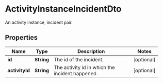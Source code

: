 

# ActivityInstanceIncidentDto

An activity instance, incident pair.
## Properties

Name | Type | Description | Notes
------------ | ------------- | ------------- | -------------
**id** | **String** | The id of the incident. |  [optional]
**activityId** | **String** | The activity id in which the incident happened. |  [optional]



